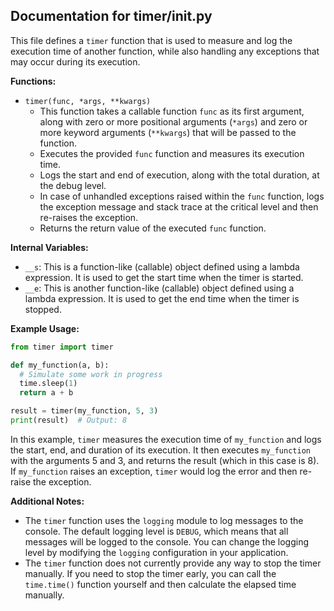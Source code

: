 ## Documentation for timer/init.py

This file defines a `timer` function that is used to measure and log the execution time of another function, while also handling any exceptions that may occur during its execution.

**Functions:**

- `timer(func, *args, **kwargs)`
  - This function takes a callable function `func` as its first argument, along with zero or more positional arguments (`*args`) and zero or more keyword arguments (`**kwargs`) that will be passed to the function.
  - Executes the provided `func` function and measures its execution time.
  - Logs the start and end of execution, along with the total duration, at the debug level.
  - In case of unhandled exceptions raised within the `func` function, logs the exception message and stack trace at the critical level and then re-raises the exception.
  - Returns the return value of the executed `func` function.

**Internal Variables:**

- `__s`: This is a function-like (callable) object defined using a lambda expression. It is used to get the start time when the timer is started.
- `__e`: This is another function-like (callable) object defined using a lambda expression. It is used to get the end time when the timer is stopped.

**Example Usage:**

```python
from timer import timer

def my_function(a, b):
  # Simulate some work in progress
  time.sleep(1)
  return a + b

result = timer(my_function, 5, 3)
print(result)  # Output: 8
```

In this example, `timer` measures the execution time of `my_function` and logs the start, end, and duration of its execution. It then executes `my_function` with the arguments 5 and 3, and returns the result (which in this case is 8). If `my_function` raises an exception, `timer` would log the error and then re-raise the exception.

**Additional Notes:**

- The `timer` function uses the `logging` module to log messages to the console. The default logging level is `DEBUG`, which means that all messages will be logged to the console. You can change the logging level by modifying the `logging` configuration in your application.
- The `timer` function does not currently provide any way to stop the timer manually. If you need to stop the timer early, you can call the `time.time()` function yourself and then calculate the elapsed time manually.
